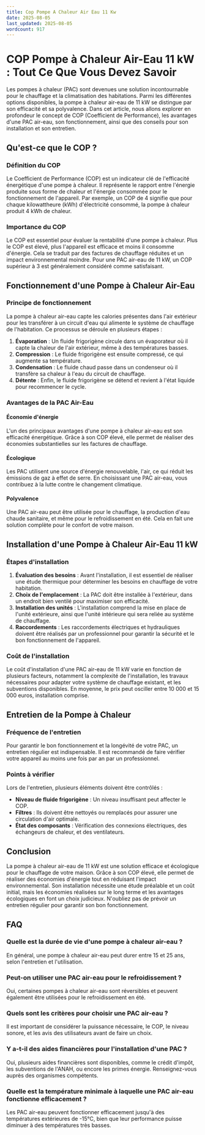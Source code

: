 ```yaml
---
title: Cop Pompe A Chaleur Air Eau 11 Kw
date: 2025-08-05
last_updated: 2025-08-05
wordcount: 917
---
```


# COP Pompe à Chaleur Air-Eau 11 kW : Tout Ce Que Vous Devez Savoir

Les pompes à chaleur (PAC) sont devenues une solution incontournable pour le chauffage et la climatisation des habitations. Parmi les différentes options disponibles, la pompe à chaleur air-eau de 11 kW se distingue par son efficacité et sa polyvalence. Dans cet article, nous allons explorer en profondeur le concept de COP (Coefficient de Performance), les avantages d'une PAC air-eau, son fonctionnement, ainsi que des conseils pour son installation et son entretien.

## Qu'est-ce que le COP ?

### Définition du COP

Le Coefficient de Performance (COP) est un indicateur clé de l'efficacité énergétique d'une pompe à chaleur. Il représente le rapport entre l'énergie produite sous forme de chaleur et l'énergie consommée pour le fonctionnement de l'appareil. Par exemple, un COP de 4 signifie que pour chaque kilowattheure (kWh) d'électricité consommé, la pompe à chaleur produit 4 kWh de chaleur.

### Importance du COP

Le COP est essentiel pour évaluer la rentabilité d'une pompe à chaleur. Plus le COP est élevé, plus l'appareil est efficace et moins il consomme d'énergie. Cela se traduit par des factures de chauffage réduites et un impact environnemental moindre. Pour une PAC air-eau de 11 kW, un COP supérieur à 3 est généralement considéré comme satisfaisant.

## Fonctionnement d'une Pompe à Chaleur Air-Eau

### Principe de fonctionnement

La pompe à chaleur air-eau capte les calories présentes dans l'air extérieur pour les transférer à un circuit d'eau qui alimente le système de chauffage de l'habitation. Ce processus se déroule en plusieurs étapes :

1. **Évaporation** : Un fluide frigorigène circule dans un évaporateur où il capte la chaleur de l'air extérieur, même à des températures basses.
2. **Compression** : Le fluide frigorigène est ensuite compressé, ce qui augmente sa température.
3. **Condensation** : Le fluide chaud passe dans un condenseur où il transfère sa chaleur à l'eau du circuit de chauffage.
4. **Détente** : Enfin, le fluide frigorigène se détend et revient à l'état liquide pour recommencer le cycle.

### Avantages de la PAC Air-Eau

#### Économie d'énergie

L'un des principaux avantages d'une pompe à chaleur air-eau est son efficacité énergétique. Grâce à son COP élevé, elle permet de réaliser des économies substantielles sur les factures de chauffage.

#### Écologique

Les PAC utilisent une source d'énergie renouvelable, l'air, ce qui réduit les émissions de gaz à effet de serre. En choisissant une PAC air-eau, vous contribuez à la lutte contre le changement climatique.

#### Polyvalence

Une PAC air-eau peut être utilisée pour le chauffage, la production d'eau chaude sanitaire, et même pour le refroidissement en été. Cela en fait une solution complète pour le confort de votre maison.

## Installation d'une Pompe à Chaleur Air-Eau 11 kW

### Étapes d'installation

1. **Évaluation des besoins** : Avant l'installation, il est essentiel de réaliser une étude thermique pour déterminer les besoins en chauffage de votre habitation.
2. **Choix de l'emplacement** : La PAC doit être installée à l'extérieur, dans un endroit bien ventilé pour maximiser son efficacité.
3. **Installation des unités** : L'installation comprend la mise en place de l'unité extérieure, ainsi que l'unité intérieure qui sera reliée au système de chauffage.
4. **Raccordements** : Les raccordements électriques et hydrauliques doivent être réalisés par un professionnel pour garantir la sécurité et le bon fonctionnement de l'appareil.

### Coût de l'installation

Le coût d'installation d'une PAC air-eau de 11 kW varie en fonction de plusieurs facteurs, notamment la complexité de l'installation, les travaux nécessaires pour adapter votre système de chauffage existant, et les subventions disponibles. En moyenne, le prix peut osciller entre 10 000 et 15 000 euros, installation comprise.

## Entretien de la Pompe à Chaleur

### Fréquence de l'entretien

Pour garantir le bon fonctionnement et la longévité de votre PAC, un entretien régulier est indispensable. Il est recommandé de faire vérifier votre appareil au moins une fois par an par un professionnel.

### Points à vérifier

Lors de l'entretien, plusieurs éléments doivent être contrôlés :

- **Niveau de fluide frigorigène** : Un niveau insuffisant peut affecter le COP.
- **Filtres** : Ils doivent être nettoyés ou remplacés pour assurer une circulation d'air optimale.
- **État des composants** : Vérification des connexions électriques, des échangeurs de chaleur, et des ventilateurs.

## Conclusion

La pompe à chaleur air-eau de 11 kW est une solution efficace et écologique pour le chauffage de votre maison. Grâce à son COP élevé, elle permet de réaliser des économies d'énergie tout en réduisant l'impact environnemental. Son installation nécessite une étude préalable et un coût initial, mais les économies réalisées sur le long terme et les avantages écologiques en font un choix judicieux. N'oubliez pas de prévoir un entretien régulier pour garantir son bon fonctionnement.

## FAQ

### Quelle est la durée de vie d'une pompe à chaleur air-eau ?

En général, une pompe à chaleur air-eau peut durer entre 15 et 25 ans, selon l'entretien et l'utilisation.

### Peut-on utiliser une PAC air-eau pour le refroidissement ?

Oui, certaines pompes à chaleur air-eau sont réversibles et peuvent également être utilisées pour le refroidissement en été.

### Quels sont les critères pour choisir une PAC air-eau ?

Il est important de considérer la puissance nécessaire, le COP, le niveau sonore, et les avis des utilisateurs avant de faire un choix.

### Y a-t-il des aides financières pour l'installation d'une PAC ?

Oui, plusieurs aides financières sont disponibles, comme le crédit d'impôt, les subventions de l'ANAH, ou encore les primes énergie. Renseignez-vous auprès des organismes compétents.

### Quelle est la température minimale à laquelle une PAC air-eau fonctionne efficacement ?

Les PAC air-eau peuvent fonctionner efficacement jusqu'à des températures extérieures de -15°C, bien que leur performance puisse diminuer à des températures très basses.